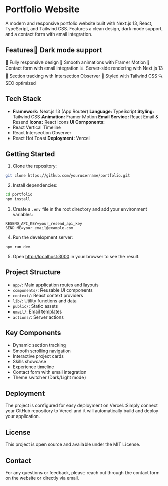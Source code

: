 # Portfolio Website

A modern and responsive portfolio website built with Next.js 13, React, TypeScript, and Tailwind CSS. Features a clean design, dark mode support, and a contact form with email integration.

## Features🌙 Dark mode support

📱 Fully responsive design
🎨 Smooth animations with Framer Motion
📧 Contact form with email integration
📊 Server-side rendering with Next.js 13
🎯 Section tracking with Intersection Observer
💅 Styled with Tailwind CSS
🔍 SEO optimized

## Tech Stack

- **Framework:** Next.js 13 (App Router)
  **Language:** TypeScript
  **Styling:** Tailwind CSS
  **Animation:** Framer Motion
  **Email Service:** React Email & Resend
  **Icons:** React Icons
  **UI Components:**
- React Vertical Timeline
- React Intersection Observer
- React Hot Toast
  **Deployment:** Vercel

## Getting Started

1. Clone the repository:

```bash
git clone https://github.com/yourusername/portfolio.git
```

2. Install dependencies:

```bash
cd portfolio
npm install
```

3. Create a `.env` file in the root directory and add your environment variables:

```plaintext
RESEND_API_KEY=your_resend_api_key
SEND_ME=your_email@example.com
```

4. Run the development server:

```bash
npm run dev
```

5. Open [http://localhost:3000](http://localhost:3000) in your browser to see the result.

## Project Structure

- `app/`: Main application routes and layouts
- `components/`: Reusable UI components
- `context/`: React context providers
- `lib/`: Utility functions and data
- `public/`: Static assets
- `email/`: Email templates
- `actions/`: Server actions

## Key Components

- Dynamic section tracking
- Smooth scrolling navigation
- Interactive project cards
- Skills showcase
- Experience timeline
- Contact form with email integration
- Theme switcher (Dark/Light mode)

## Deployment

The project is configured for easy deployment on Vercel. Simply connect your GitHub repository to Vercel and it will automatically build and deploy your application.

## License

This project is open source and available under the MIT License.

## Contact

For any questions or feedback, please reach out through the contact form on the website or directly via email.
